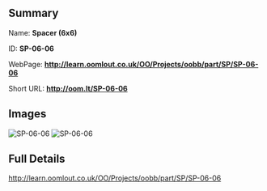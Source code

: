 

## Summary
 
Name: __Spacer (6x6)__

ID: __SP-06-06__

WebPage: __http://learn.oomlout.co.uk/OO/Projects/oobb/part/SP/SP-06-06__

Short URL: __http://oom.lt/SP-06-06__


## Images
![SP-06-06](http://oomlout.com/oobb-gen/parts/SP/SP-06-06/SP-06-06_01_420.jpg)
![SP-06-06](http://oomlout.com/oobb-gen/parts/SP/SP-06-06/SP-06-06_420.png)




## Full Details

 http://learn.oomlout.co.uk/OO/Projects/oobb/part/SP/SP-06-06

